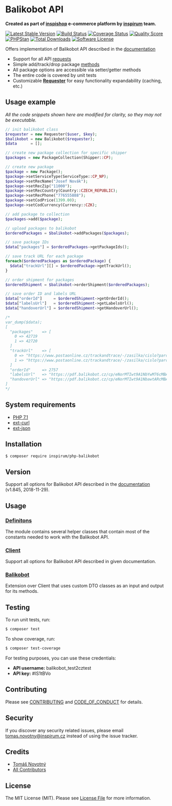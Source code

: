 # Balikobot API

**Created as part of [inspishop][link-inspishop] e-commerce platform by [inspirum][link-inspirum] team.**

[![Latest Stable Version][ico-packagist-stable]][link-packagist-stable]
[![Build Status][ico-travis]][link-travis]
[![Coverage Status][ico-scrutinizer]][link-scrutinizer]
[![Quality Score][ico-code-quality]][link-code-quality]
[![PHPStan][ico-phpstan]][link-phpstan]
[![Total Downloads][ico-packagist-download]][link-packagist-download]
[![Software License][ico-license]][link-licence]

Offers implementation of Balikobot API described in the [documentation](#version)

- Support for all API [requests](./src/Services/Client.php)
- Simple add/track/drop package [methods](./src/Services/Balikobot.php)
- All package options are accessible via setter/getter methods
- The entire code is covered by unit tests
- Customizable [**Requester**](./src/Contracts/RequesterInterface.php) for easy functionality expandability (caching, etc.)


## Usage example

*All the code snippets shown here are modified for clarity, so they may not be executable.*

```php
// init balikobot class
$requester = new Requester($user, $key);
$balikobot = new Balikobot($requester);
$data      = [];

// create new package collection for specific shipper
$packages = new PackageCollection(Shipper::CP);

// create new package
$package = new Package();
$package->setServiceType(ServiceType::CP_NP);
$package->setRecName("Josef Novák");
$package->setRecZip("11000");
$package->setRecCountry(Country::CZECH_REPUBLIC);
$package->setRecPhone("776555888");
$package->setCodPrice(1399.00);
$package->setCodCurrency(Currency::CZK);

// add package to collection
$packages->add($package);

// upload packages to balikobot
$orderedPackages = $balikobot->addPackages($packages);

// save package IDs
$data["packages"] = $orderedPackages->getPackageIds();

// save track URL for each package
foreach($orderedPackages as $orderedPackage) {
  $data["trackUrl"][] = $orderedPackage->getTrackUrl();
}

// order shipment for packages
$orderedShipment = $balikobot->orderShipment($orderedPackages);

// save order ID and labels URL
$data["orderId"]     = $orderedShipment->getOrderId();
$data["labelsUrl"]   = $orderedShipment->getLabelsUrl();
$data["handoverUrl"] = $orderedShipment->getHandoverUrl();

/*
var_dump($data);
[
  "packages"    => [
    0 => 42719
    1 => 42720
  ]
  "trackUrl"    => [
    0 => "https://www.postaonline.cz/trackandtrace/-/zasilka/cislo?parcelNumbers=DR00112233M"
    1 => "https://www.postaonline.cz/trackandtrace/-/zasilka/cislo?parcelNumbers=DR00112234M" 
  ]
  "orderId"     => 2757
  "labelsUrl"   => "https://pdf.balikobot.cz/cp/eNorMTIwt9A1NbYwM76cMBAXAn4."
  "handoverUrl" => "https://pdf.balikobot.cz/cp/eNorMTIwt9A1NbawtARcMBAhAoU."
]
*/
```


## System requirements

* [PHP 7.1](http://php.net/releases/7_1_0.php)
* [ext-curl](http://php.net/curl)
* [ext-json](http://php.net/json)


## Installation

```bash
$ composer require inspirum/php-balikobot
```


## Version

Support all options for Balikobot API described in the [documentation][link-api] (v1.845, 2018-11-29).


## Usage


### [**Definitons**](./docs/definitions.md)

The module contains several helper classes that contain most of the constants needed to work with the Balikobot API.


### [**Client**](./docs/client.md)

Support all options for Balikobot API described in given documentation.

### [**Balikobot**](./docs/balikobot.md)

Extension over Client that uses custom DTO classes as an input and output for its methods.


## Testing

To run unit tests, run:

```bash
$ composer test
```

To show coverage, run:

```bash
$ composer test-coverage
```

For testing purposes, you can use these credentials:

- **API username:** balikobot_test2cztest
- **API key:** #lS1tBVo


## Contributing

Please see [CONTRIBUTING][link-contributing] and [CODE_OF_CONDUCT][link-code-of-conduct] for details.


## Security

If you discover any security related issues, please email tomas.novotny@inspirum.cz instead of using the issue tracker.


## Credits

- [Tomáš Novotný][link-author]
- [All Contributors][link-contributors]


## License

The MIT License (MIT). Please see [License File][link-licence] for more information.


[ico-license]:              https://img.shields.io/github/license/tomas-novotny/php-balikobot.svg?style=flat-square&color=6EC83F
[ico-travis]:               https://img.shields.io/travis/tomas-novotny/php-balikobot/master.svg?branch=master&style=flat-square
[ico-scrutinizer]:          https://img.shields.io/scrutinizer/coverage/g/tomas-novotny/php-balikobot/master.svg?style=flat-square
[ico-code-quality]:         https://img.shields.io/scrutinizer/g/tomas-novotny/php-balikobot.svg?style=flat-square
[ico-packagist-stable]:     https://img.shields.io/packagist/v/inspirum/php-balikobot.svg?style=flat-square&colorB=007EC6
[ico-packagist-download]:   https://img.shields.io/packagist/dt/inspirum/php-balikobot.svg?style=flat-square&colorB=007EC6
[ico-phpstan]:              https://img.shields.io/badge/style-level%207-brightgreen.svg?style=flat-square&label=phpstan

[link-author]:              https://github.com/tomas-novotny
[link-contributors]:        https://github.com/tomas-novotny/php-balikobot/contributors
[link-licence]:             ./LICENSE.md
[link-changelog]:           ./CHANGELOG.md
[link-contributing]:        ./docs/CONTRIBUTING.md
[link-code-of-conduct]:     ./docs/CODE_OF_CONDUCT.md
[link-packagist]:           https://packagist.org/packages/tomas-novotny/php-balikobot
[link-travis]:              https://travis-ci.org/tomas-novotny/php-balikobot
[link-scrutinizer]:         https://scrutinizer-ci.com/g/tomas-novotny/php-balikobot/code-structure
[link-code-quality]:        https://scrutinizer-ci.com/g/tomas-novotny/php-balikobot
[link-downloads]:           https://packagist.org/packages/tomas-novotny/php-balikobot
[link-api]:                 https://www.balikobot.cz/dokumentace/Balikobot-dokumentace-API.pdf
[link-inspishop]:           https://www.inspishop.cz/
[link-inspirum]:            https://www.inspirum.cz/
[link-packagist-stable]:    https://packagist.org/packages/inspirum/php-balikobot
[link-packagist-download]:  https://packagist.org/packages/inspirum/php-balikobot
[link-phpstan]:             https://github.com/phpstan/phpstan
